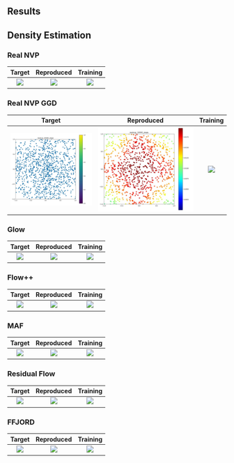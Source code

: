 Results
---

## Density Estimation

### Real NVP

| Target | Reproduced | Training |
|:--------:|:------------:|:----:|
| ![](./density/realnvp/y_data_020000.jpg) | ![](./density/realnvp/y_sample_020000.jpg) | ![](./density/realnvp/movie.gif) |

### Real NVP GGD

| Target | Reproduced | Training |
|:--------:|:------------:|:----:|
| ![](./density/realnvpggd/y_data_010000.jpg) | ![](./density/realnvpggd/y_sample_010000.jpg) | ![](./density/realnvpggd/movie.gif) |


### Glow

| Target | Reproduced | Training |
|:--------:|:------------:|:----:|
| ![](./density/glow/y_data_020000.jpg) | ![](./density/glow/y_sample_020000.jpg) | ![](./density/glow/movie.gif) |


### Flow++

| Target | Reproduced | Training |
|:--------:|:------------:|:----:|
| ![](./density/flowpp/y_data_020000.jpg) | ![](./density/flowpp/y_sample_020000.jpg) | ![](./density/flowpp/movie.gif) |


### MAF

| Target | Reproduced | Training |
|:--------:|:------------:|:----:|
| ![](./density/maf/y_data_020000.jpg) | ![](./density/maf/y_sample_020000.jpg) | ![](./density/maf/movie.gif) |


### Residual Flow

| Target | Reproduced | Training |
|:--------:|:------------:|:----:|
| ![](./density/resflow/y_data_020000.jpg) | ![](./density/resflow/y_sample_020000.jpg) | ![](./density/resflow/movie.gif) |


### FFJORD

| Target | Reproduced | Training |
|:--------:|:------------:|:----:|
| ![](./density/ffjord/y_data_020000.jpg) | ![](./density/ffjord/y_sample_020000.jpg) | ![](./density/ffjord/movie.gif) |
